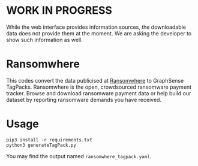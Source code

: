 # WORK IN PROGRESS
While the web interface provides information sources, the downloadable data does not provide them at the moment. We are asking the developer to show such information as well.


# Ransomwhere

This codes convert the data publicised at [Ransomwhere](https://ransomwhe.re/) to GraphSense TagPacks. Ransomwhere is the open, crowdsourced ransomware payment tracker. Browse and download ransomware payment data or help build our dataset by reporting ransomware demands you have received. 

# Usage
```
pip3 install -r requirements.txt
python3 generateTagPack.py
```

You may find the output named `ransomwhere_tagpack.yaml`.
